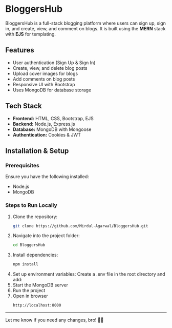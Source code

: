 # BloggersHub

BloggersHub is a full-stack blogging platform where users can sign up, sign in, and create, view, and comment on blogs. It is built using the **MERN** stack with **EJS** for templating.

## Features
- User authentication (Sign Up & Sign In)
- Create, view, and delete blog posts
- Upload cover images for blogs
- Add comments on blog posts
- Responsive UI with Bootstrap
- Uses MongoDB for database storage

## Tech Stack
- **Frontend:** HTML, CSS, Bootstrap, EJS
- **Backend:** Node.js, Express.js
- **Database:** MongoDB with Mongoose
- **Authentication:** Cookies & JWT

## Installation & Setup

### Prerequisites
Ensure you have the following installed:
- Node.js
- MongoDB

### Steps to Run Locally
1. Clone the repository:
   ```bash
   git clone https://github.com/Mirdul-Agarwal/BloggersHub.git
2. Navigate into the project folder:
   ```bash
   cd BloggersHub
3. Install dependencies:
   ```bash
   npm install
4. Set up environment variables:
   Create a .env file in the root directory and add:
5. Start the MongoDB server
6. Run the project
7. Open in browser
    ```bash
    http://localhost:8000


---


Let me know if you need any changes, bro! 🚀🔥


